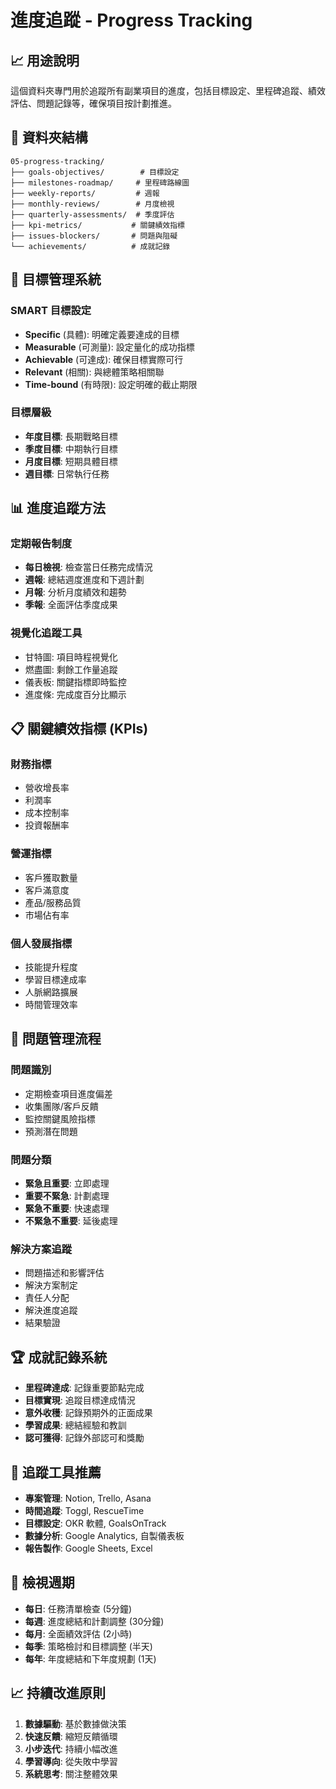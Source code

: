 # 進度追蹤 - Progress Tracking

## 📈 用途說明
這個資料夾專門用於追蹤所有副業項目的進度，包括目標設定、里程碑追蹤、績效評估、問題記錄等，確保項目按計劃推進。

## 📁 資料夾結構
```
05-progress-tracking/
├── goals-objectives/        # 目標設定
├── milestones-roadmap/     # 里程碑路線圖
├── weekly-reports/         # 週報
├── monthly-reviews/        # 月度檢視
├── quarterly-assessments/  # 季度評估
├── kpi-metrics/           # 關鍵績效指標
├── issues-blockers/       # 問題與阻礙
└── achievements/          # 成就記錄
```

## 🎯 目標管理系統

### SMART 目標設定
- **Specific** (具體): 明確定義要達成的目標
- **Measurable** (可測量): 設定量化的成功指標
- **Achievable** (可達成): 確保目標實際可行
- **Relevant** (相關): 與總體策略相關聯
- **Time-bound** (有時限): 設定明確的截止期限

### 目標層級
- **年度目標**: 長期戰略目標
- **季度目標**: 中期執行目標
- **月度目標**: 短期具體目標
- **週目標**: 日常執行任務

## 📊 進度追蹤方法

### 定期報告制度
- **每日檢視**: 檢查當日任務完成情況
- **週報**: 總結週度進度和下週計劃
- **月報**: 分析月度績效和趨勢
- **季報**: 全面評估季度成果

### 視覺化追蹤工具
- 甘特圖: 項目時程視覺化
- 燃盡圖: 剩餘工作量追蹤
- 儀表板: 關鍵指標即時監控
- 進度條: 完成度百分比顯示

## 📋 關鍵績效指標 (KPIs)

### 財務指標
- 營收增長率
- 利潤率
- 成本控制率
- 投資報酬率

### 營運指標
- 客戶獲取數量
- 客戶滿意度
- 產品/服務品質
- 市場佔有率

### 個人發展指標
- 技能提升程度
- 學習目標達成率
- 人脈網路擴展
- 時間管理效率

## 🚫 問題管理流程

### 問題識別
- 定期檢查項目進度偏差
- 收集團隊/客戶反饋
- 監控關鍵風險指標
- 預測潛在問題

### 問題分類
- **緊急且重要**: 立即處理
- **重要不緊急**: 計劃處理
- **緊急不重要**: 快速處理
- **不緊急不重要**: 延後處理

### 解決方案追蹤
- 問題描述和影響評估
- 解決方案制定
- 責任人分配
- 解決進度追蹤
- 結果驗證

## 🏆 成就記錄系統
- **里程碑達成**: 記錄重要節點完成
- **目標實現**: 追蹤目標達成情況
- **意外收穫**: 記錄預期外的正面成果
- **學習成果**: 總結經驗和教訓
- **認可獲得**: 記錄外部認可和獎勵

## 📱 追蹤工具推薦
- **專案管理**: Notion, Trello, Asana
- **時間追蹤**: Toggl, RescueTime
- **目標設定**: OKR 軟體, GoalsOnTrack
- **數據分析**: Google Analytics, 自製儀表板
- **報告製作**: Google Sheets, Excel

## 🔄 檢視週期
- **每日**: 任務清單檢查 (5分鐘)
- **每週**: 進度總結和計劃調整 (30分鐘)
- **每月**: 全面績效評估 (2小時)
- **每季**: 策略檢討和目標調整 (半天)
- **每年**: 年度總結和下年度規劃 (1天)

## 📈 持續改進原則
1. **數據驅動**: 基於數據做決策
2. **快速反饋**: 縮短反饋循環
3. **小步迭代**: 持續小幅改進
4. **學習導向**: 從失敗中學習
5. **系統思考**: 關注整體效果